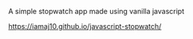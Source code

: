 A simple stopwatch app made using vanilla javascript

https://iamaj10.github.io/javascript-stopwatch/
